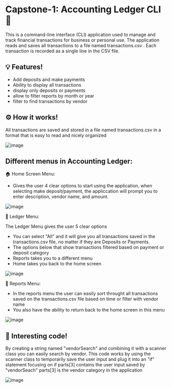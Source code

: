 # Capstone-1: Accounting Ledger CLI 🏦
This is a command-line interface (CLI) application used to manage and track financial transactions for business or personal use. The application reads and saves all transactions to a file named transactions.csv . Each transaction is recorded as a single line in the CSV file.
## 💡 Features!
- Add deposits and make payments
- Ability to display all transactions
- display only deposits or payments
- allow to filter reports by month or year
- filter to find transactions by vendor

## ⚙️ How it works!
All transactions are saved and stored in a file named transactions.csv in a format that is easy to read and nicely organized

![image](https://github.com/user-attachments/assets/49f2bef2-cc8d-4029-ba15-b62880e6dd57)


## Different menus in Accounting Ledger: 
🏠 Home Screen Menu:
- Gives the user 4 clear options to start using the application, when selecting make deposit/payment, the appliccation will prompt you to enter description, vendor name, and amount.

![image](https://github.com/user-attachments/assets/d0a61d31-9cb8-41e4-940a-51edd9b63ef4)

📒 Ledger Menu:

The Ledger Menu gives the user 5 clear options 
- You can select "All" and it will give you all transactions saved in the transactions.csv file, no matter if they are Deposits or Payments.
- The options below that show transactions filtered based on payment or deposit category
- Reports takes you to a different menu
- Home takes you back to the home screen

![image](https://github.com/user-attachments/assets/c9102017-5bea-4b77-a261-1746b9fa2d0c)

📃 Reports Menu:
- In the reports menu the user can easily sort throught all transactions saved on the transactions.csv file based on time or filter with vendor name
- You also have the ability to return back to the home screen in this menu

![image](https://github.com/user-attachments/assets/d8b779f7-d65c-4304-b871-1c59c004a291)

## 🤯 Interesting code!

By creating a string named "vendorSearch" and combining it with a scanner class you can easily search by vendor.
This code works by using the scanner class to temporarily save the user input and plug it into an "if" statement focusing on if parts[3] contains the user input saved by "vendorSeach" 
parts[3] is the vendor category in the application

![image](https://github.com/user-attachments/assets/5b07ea2f-3f57-4f64-a397-0915791f0839)



